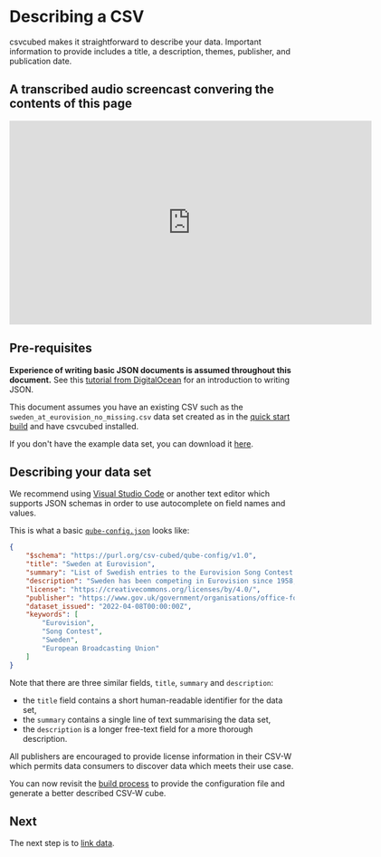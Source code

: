 # Describing a CSV

csvcubed makes it straightforward to describe your data. Important information to provide includes a title, a description, themes, publisher, and publication date.

## A transcribed audio screencast convering the contents of this page

<iframe src="https://share.descript.com/embed/havTKRTeHVx" width="640" height="360" frameborder="0" allowfullscreen></iframe>

## Pre-requisites

**Experience of writing basic JSON documents is assumed throughout this document.** See this [tutorial from DigitalOcean](https://www.digitalocean.com/community/tutorials/an-introduction-to-json) for an introduction to writing JSON.

This document assumes you have an existing CSV such as the `sweden_at_eurovision_no_missing.csv` data set created as in the [quick start build](./build.md) and have csvcubed installed. 

If you don't have the example data set, you can download it [here](https://raw.githubusercontent.com/GSS-Cogs/csvcubed-demo/v1.0/sweden_at_eurovision_no_missing.csv).

## Describing your data set

We recommend using [Visual Studio Code](https://code.visualstudio.com/) or another text editor which supports JSON schemas in order to use autocomplete on field names and values.

This is what a basic [`qube-config.json`](../guides/configuration/index.md) looks like:

```json
{
    "$schema": "https://purl.org/csv-cubed/qube-config/v1.0",
    "title": "Sweden at Eurovision",
    "summary": "List of Swedish entries to the Eurovision Song Contest since 1958.",
    "description": "Sweden has been competing in Eurovision since 1958, with an enviable track record of wins. This dataset covers all contests since 1958, their artists, the song names, language (if mono-lingual), and some observations covering points in final, rank in final, and number of artists on stage. Data originally sourced from https://en.wikipedia.org/w/index.php?title=Sweden_in_the_Eurovision_Song_Contest&oldid=1081060799 and https://sixonstage.com/",
    "license": "https://creativecommons.org/licenses/by/4.0/",
    "publisher": "https://www.gov.uk/government/organisations/office-for-national-statistics",
    "dataset_issued": "2022-04-08T00:00:00Z",
    "keywords": [
        "Eurovision",
        "Song Contest",
        "Sweden",
        "European Broadcasting Union"
    ]
}
```

Note that there are three similar fields, `title`, `summary` and `description`:

* the `title` field contains a short human-readable identifier for the data set,
* the `summary` contains a single line of text summarising the data set,
* the `description` is a longer free-text field for a more thorough description.

All publishers are encouraged to provide license information in their CSV-W which permits data consumers to discover data which meets their use case.

You can now revisit the [build process](./build.md#passing-configuration) to provide the configuration file and generate a better described CSV-W cube.

## Next

The next step is to [link data](./linking-data.md).